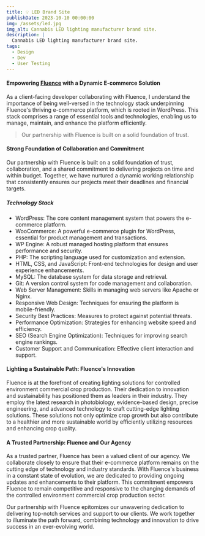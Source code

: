 ```yaml
---
title: 💡 LED Brand Site
publishDate: 2023-10-10 00:00:00
img: /assets/led.jpg
img_alt: Cannabis LED lighting manufacturer brand site.
description: |
  Cannabis LED lighting manufacturer brand site.
tags:
  - Design
  - Dev
  - User Testing
---
```


#### Empowering <a href="https://fluence-led.com">Fluence</a> with a Dynamic E-commerce Solution

As a client-facing developer collaborating with Fluence, I understand the importance of being well-versed in the technology stack underpinning Fluence's thriving e-commerce platform, which is rooted in WordPress. This stack comprises a range of essential tools and technologies, enabling us to manage, maintain, and enhance the platform efficiently.

> Our partnership with Fluence is built on a solid foundation of trust.

#### Strong Foundation of Collaboration and Commitment

Our partnership with Fluence is built on a solid foundation of trust, collaboration, and a shared commitment to delivering projects on time and within budget. Together, we have nurtured a dynamic working relationship that consistently ensures our projects meet their deadlines and financial targets.

##### Technology Stack

- WordPress: The core content management system that powers the e-commerce platform.
- WooCommerce: A powerful e-commerce plugin for WordPress, essential for product management and transactions.
- WP Engine: A robust managed hosting platform that ensures performance and security.
- PHP: The scripting language used for customization and extension.
- HTML, CSS, and JavaScript: Front-end technologies for design and user experience enhancements.
- MySQL: The database system for data storage and retrieval.
- Git: A version control system for code management and collaboration.
- Web Server Management: Skills in managing web servers like Apache or Nginx.
- Responsive Web Design: Techniques for ensuring the platform is mobile-friendly.
- Security Best Practices: Measures to protect against potential threats.
- Performance Optimization: Strategies for enhancing website speed and efficiency.
- SEO (Search Engine Optimization): Techniques for improving search engine rankings.
- Customer Support and Communication: Effective client interaction and support.

<!-- ##### **Primary Colors**

<div class="style-guide-figma">
<iframe style="border: 1px solid rgba(0, 0, 0, 0.1);"  src="https://www.figma.com/embed?embed_host=share&url=https%3A%2F%2Fwww.figma.com%2Ffile%2FLZ0rKaRmhjTYYYaae0NIqE%2FFluence-Style-Guide%3Ftype%3Ddesign%26node-id%3D3%253A708%26mode%3Ddesign%26t%3DDb4KsUNPINGi2bJH-1" allowfullscreen></iframe>

---

##### **Secondary Colors**

<iframe style="border: 1px solid rgba(0, 0, 0, 0.1);"  src="https://www.figma.com/embed?embed_host=share&url=https%3A%2F%2Fwww.figma.com%2Ffile%2FLZ0rKaRmhjTYYYaae0NIqE%2FFluence-Style-Guide%3Ftype%3Ddesign%26node-id%3D8%253A257%26mode%3Ddesign%26t%3DDb4KsUNPINGi2bJH-1" allowfullscreen></iframe>

---

##### **Fonts**

<iframe style="border: 1px solid rgba(0, 0, 0, 0.1);"  src="https://www.figma.com/embed?embed_host=share&url=https%3A%2F%2Fwww.figma.com%2Ffile%2FLZ0rKaRmhjTYYYaae0NIqE%2FFluence-Style-Guide%3Ftype%3Ddesign%26node-id%3D11%253A344%26mode%3Ddesign%26t%3DDb4KsUNPINGi2bJH-1" allowfullscreen></iframe>

---

##### **Text Styles**

<iframe style="border: 1px solid rgba(0, 0, 0, 0.1);"  src="https://www.figma.com/embed?embed_host=share&url=https%3A%2F%2Fwww.figma.com%2Ffile%2FLZ0rKaRmhjTYYYaae0NIqE%2FFluence-Style-Guide%3Ftype%3Ddesign%26node-id%3D12%253A528%26mode%3Ddesign%26t%3DDb4KsUNPINGi2bJH-1" allowfullscreen></iframe>

---

##### **Logo**

<iframe style="border: 1px solid rgba(0, 0, 0, 0.1);"  src="https://www.figma.com/embed?embed_host=share&url=https%3A%2F%2Fwww.figma.com%2Ffile%2FLZ0rKaRmhjTYYYaae0NIqE%2FFluence-Style-Guide%3Ftype%3Ddesign%26node-id%3D12%253A552%26mode%3Ddesign%26t%3DDb4KsUNPINGi2bJH-1" allowfullscreen></iframe>

---

</div>
<style>

iframe {
min-height: 600px;
width: 100%;
}

.style-guide-figma {
display: none ;
}

@media (min-width: 50em) {
.style-guide-figma {
display: inline-block;
}
}
</style> -->

#### Lighting a Sustainable Path: Fluence's Innovation

Fluence is at the forefront of creating lighting solutions for controlled environment commercial crop production. Their dedication to innovation and sustainability has positioned them as leaders in their industry. They employ the latest research in photobiology, evidence-based design, precise engineering, and advanced technology to craft cutting-edge lighting solutions. These solutions not only optimize crop growth but also contribute to a healthier and more sustainable world by efficiently utilizing resources and enhancing crop quality.

#### A Trusted Partnership: Fluence and Our Agency

As a trusted partner, Fluence has been a valued client of our agency. We collaborate closely to ensure that their e-commerce platform remains on the cutting edge of technology and industry standards. With Fluence's business in a constant state of evolution, we are dedicated to providing ongoing updates and enhancements to their platform. This commitment empowers Fluence to remain competitive and responsive to the changing demands of the controlled environment commercial crop production sector.

Our partnership with Fluence epitomizes our unwavering dedication to delivering top-notch services and support to our clients. We work together to illuminate the path forward, combining technology and innovation to drive success in an ever-evolving world.
